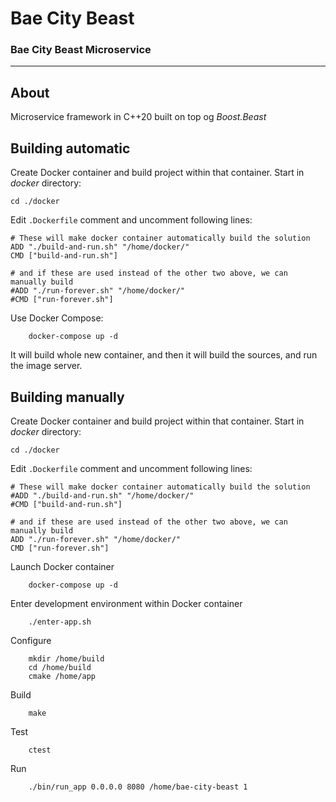 # Bae City Beast

### Bae City Beast Microservice

---

## About

Microservice framework in C++20 built on top og *Boost.Beast*


## Building automatic

Create Docker container and build project within that container.
Start in *docker* directory:
```
cd ./docker
```

Edit `.Dockerfile` comment and uncomment following lines:
```
# These will make docker container automatically build the solution
ADD "./build-and-run.sh" "/home/docker/"
CMD ["build-and-run.sh"] 

# and if these are used instead of the other two above, we can manually build
#ADD "./run-forever.sh" "/home/docker/"
#CMD ["run-forever.sh"]
```

Use Docker Compose:
```
    docker-compose up -d
```

It will build whole new container, and then it will build the sources, and run the image server.

## Building manually

Create Docker container and build project within that container.
Start in *docker* directory:
```
cd ./docker
```

Edit `.Dockerfile` comment and uncomment following lines:
```
# These will make docker container automatically build the solution
#ADD "./build-and-run.sh" "/home/docker/"
#CMD ["build-and-run.sh"]

# and if these are used instead of the other two above, we can manually build
ADD "./run-forever.sh" "/home/docker/"
CMD ["run-forever.sh"]
```

Launch Docker container
```
    docker-compose up -d
```

Enter development environment within Docker container
```
    ./enter-app.sh
```

Configure
```
    mkdir /home/build
    cd /home/build
    cmake /home/app
```

Build
```
    make
```

Test
```
    ctest
```

Run
```
    ./bin/run_app 0.0.0.0 8080 /home/bae-city-beast 1
```
